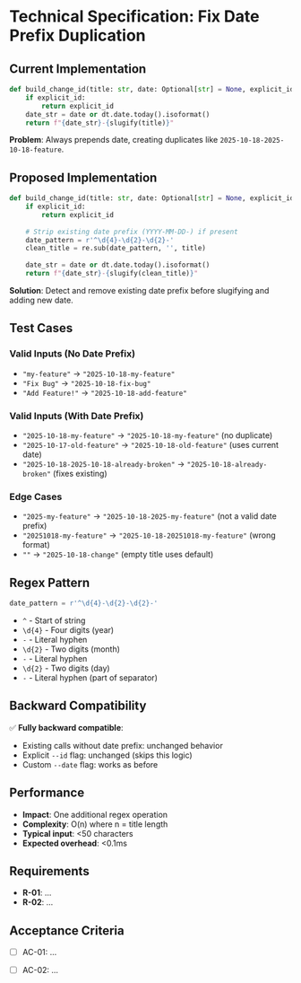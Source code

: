 # Technical Specification: Fix Date Prefix Duplication

## Current Implementation

```python
def build_change_id(title: str, date: Optional[str] = None, explicit_id: Optional[str] = None) -> str:
    if explicit_id:
        return explicit_id
    date_str = date or dt.date.today().isoformat()
    return f"{date_str}-{slugify(title)}"
```

**Problem**: Always prepends date, creating duplicates like `2025-10-18-2025-10-18-feature`.

## Proposed Implementation

```python
def build_change_id(title: str, date: Optional[str] = None, explicit_id: Optional[str] = None) -> str:
    if explicit_id:
        return explicit_id
    
    # Strip existing date prefix (YYYY-MM-DD-) if present
    date_pattern = r'^\d{4}-\d{2}-\d{2}-'
    clean_title = re.sub(date_pattern, '', title)
    
    date_str = date or dt.date.today().isoformat()
    return f"{date_str}-{slugify(clean_title)}"
```

**Solution**: Detect and remove existing date prefix before slugifying and adding new date.

## Test Cases

### Valid Inputs (No Date Prefix)
- `"my-feature"` → `"2025-10-18-my-feature"`
- `"Fix Bug"` → `"2025-10-18-fix-bug"`
- `"Add Feature!"` → `"2025-10-18-add-feature"`

### Valid Inputs (With Date Prefix)
- `"2025-10-18-my-feature"` → `"2025-10-18-my-feature"` (no duplicate)
- `"2025-10-17-old-feature"` → `"2025-10-18-old-feature"` (uses current date)
- `"2025-10-18-2025-10-18-already-broken"` → `"2025-10-18-already-broken"` (fixes existing)

### Edge Cases
- `"2025-my-feature"` → `"2025-10-18-2025-my-feature"` (not a valid date prefix)
- `"20251018-my-feature"` → `"2025-10-18-20251018-my-feature"` (wrong format)
- `""` → `"2025-10-18-change"` (empty title uses default)

## Regex Pattern

```python
date_pattern = r'^\d{4}-\d{2}-\d{2}-'
```

- `^` - Start of string
- `\d{4}` - Four digits (year)
- `-` - Literal hyphen
- `\d{2}` - Two digits (month)
- `-` - Literal hyphen
- `\d{2}` - Two digits (day)
- `-` - Literal hyphen (part of separator)

## Backward Compatibility

✅ **Fully backward compatible**:
- Existing calls without date prefix: unchanged behavior
- Explicit `--id` flag: unchanged (skips this logic)
- Custom `--date` flag: works as before

## Performance

- **Impact**: One additional regex operation
- **Complexity**: O(n) where n = title length
- **Typical input**: <50 characters
- **Expected overhead**: <0.1ms

## Requirements

- **R-01**: ...
- **R-02**: ...


## Acceptance Criteria

- [ ] AC-01: ...
- [ ] AC-02: ...

